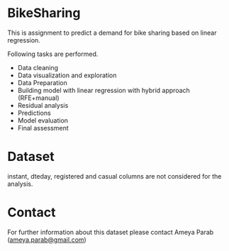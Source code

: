# BikeSharing
This is assignment to predict a demand for bike sharing based on linear regression.

Following tasks are performed.
- Data cleaning
- Data visualization and exploration
- Data Preparation
- Building model with linear regression with hybrid approach (RFE+manual)
- Residual analysis
- Predictions
- Model evaluation
- Final assessment


# Dataset
instant, dteday, registered and casual columns are not considered for the analysis.


# Contact
For further information about this dataset please contact Ameya Parab (ameya.parab@gmail.com)
